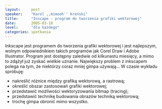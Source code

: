 ```yaml
---
layout:     post
speaker:    "Karol ,,mimooh'' Kreński"
title:      "Inscape - program do tworzenia grafiki wektorowej"
date:       2005-03-10
level:      "dla każdego"
categories: spotkania
---
```


Inkscape jest programem do tworzenia grafiki wektorowej i jest najlepszym,
wolnym odpowiednikiem takich programów jak Corel Draw i Adobe Illustrator.
Program jest dostępny zaledwie od kilkunastu miesięcy, a mimo to zdążył już
zyskać wielkie uznanie. Największy problem z inkscapem polega na tym, że
niektórzy coraz mniej gimpa używają... W czasie wykładu spróbuję:

 * nakreślić różnice między grafiką wektorową, a rastrową;
 * określić obszar zastosowań grafiki wektorowej;
 * przedstawić możliwości wektoryzowania bitmap (tracing);
 * przedstawić technikę budowania obrazów techniką wektorową;
 * trochę gimpa obronić mimo wszystko.

